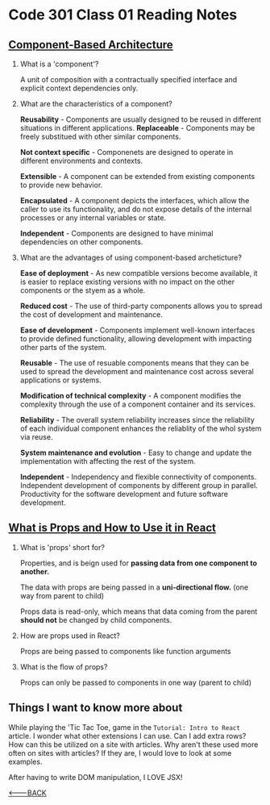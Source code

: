 # Code 301 Class 01 Reading Notes

## [Component-Based Architecture](https://www.tutorialspoint.com/software_architecture_design/component_based_architecture.htm)

1. What is a 'component'?

   A unit of composition with a contractually specified interface and explicit context dependencies only.

2. What are the characteristics of a component?

   **Reusability** - Components are usually designed to be reused in different situations in different applications.
   **Replaceable** - Components may be freely substitued with other similar components.

   **Not context specific** - Componenets are designed to operate in different environments and contexts.
  
   **Extensible** - A component can be extended from existing components to provide new behavior.
  
   **Encapsulated** - A component depicts the interfaces, which allow the caller to use its functionality, and do not expose details of the internal processes or any internal variables or state.
  
   **Independent** - Components are designed to have minimal dependencies on other components.

3. What are the advantages of using component-based archeticture?

   **Ease of deployment** - As new compatible versions become available, it is easier to replace existing versions with no impact on the other components or the styem as a whole.

   **Reduced cost** - The use of third-party components allows you to spread the cost of development and maintenance.

   **Ease of development** - Components implement well-known interfaces to provide defined functionality, allowing development with impacting other parts of the system.

   **Reusable** - The use of resuable components means that they can be used to spread the development and maintenance cost across several applications or systems.

   **Modification of technical complexity** - A component modifies the complexity through the use of a component container and its services.

   **Reliability** - The overall system reliability increases since the reliability of each individual component enhances the reliablity of the whol system via reuse.

   **System maintenance and evolution** - Easy to change and update the implementation with affecting the rest of the system.

   **Independent** - Independency and flexible connectivity of components. Independent development of components by different group in parallel. Productivity for the software development and future software development.

## [What is Props and How to Use it in React](https://itnext.io/what-is-props-and-how-to-use-it-in-react-da307f500da0#:~:text=%E2%80%9CProps%E2%80%9D%20is%20a%20special%20keyword,way%20from%20parent%20to%20child)

1. What is 'props' short for?

   Properties, and is beign used for **passing data from one component to another.**

   The data with props are being passed in a **uni-directional flow.** (one way from parent to child)

   Props data is read-only, which means that data coming from the parent **should not** be changed by child components.

2. How are props used in React?

   Props are being passed to components like function arguments

3. What is the flow of props?

   Props can only be passed to components in one way (parent to child)

## Things I want to know more about

  While playing the 'Tic Tac Toe, game in the `Tutorial: Intro to React` article. I wonder what other extensions I can use. Can I add extra rows? How can this be utilized on a site with articles. Why aren't these used more often on sites with articles? If they are, I would love to look at some examples.

  After having to write DOM manipulation, I LOVE JSX!

[<---BACK](README.md)
